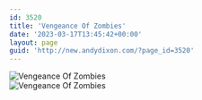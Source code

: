 ```yaml
---
id: 3520
title: 'Vengeance Of Zombies'
date: '2023-03-17T13:45:42+00:00'
layout: page
guid: 'http://new.andydixon.com/?page_id=3520'
---
```


![Vengeance Of Zombies](https://i0.wp.com/assets.g8x2.ldn.idrivee2-23.com/posters/Vengeance%20Of%20Zombies%2001.jpg?w=1200&ssl=1 "Vengeance Of Zombies")  
![Vengeance Of Zombies](https://i0.wp.com/assets.g8x2.ldn.idrivee2-23.com/posters/Vengeance%20Of%20Zombies%2002.jpg?w=1200&ssl=1 "Vengeance Of Zombies")
